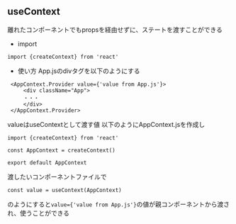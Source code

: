 ## useContext
離れたコンポーネントでもpropsを経由せずに、ステートを渡すことができる

* import
```
import {createContext} from 'react'
```

* 使い方
App.jsのdivタグを以下のようにする
```
 <AppContext.Provider value={'value from App.js'}>
     <div className="App">
     ・・・
     </div>
 </AppContext.Provider>
```
valueはuseContextとして渡す値
以下のようにAppContext.jsを作成し
```
import {createContext} from 'react'

const AppContext = createContext()

export default AppContext
```
渡したいコンポーネントファイルで
```
const value = useContext(AppContext)
```
のようにすると```value={'value from App.js'}```の値が親コンポーネントから渡され、使うことができる

